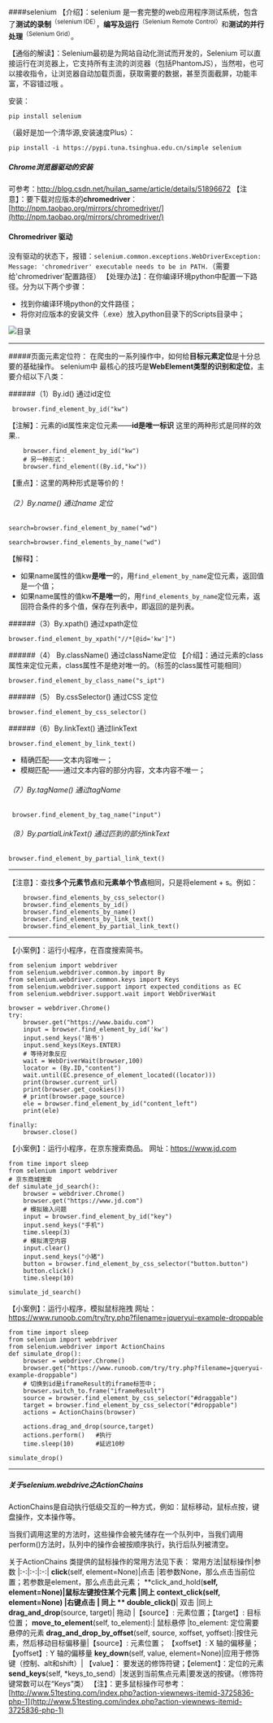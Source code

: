 ####selenium 
【介绍】：selenium 是一套完整的web应用程序测试系统，包含了**测试的录制**<sup>（selenium IDE）</sup>，**编写及运行**<sup>（Selenium Remote Control）</sup>和**测试的并行处理**<sup>（Selenium Grid）</sup>。

【通俗的解读】：Selenium最初是为网站自动化测试而开发的，Selenium 可以直接运行在浏览器上，它支持所有主流的浏览器（包括PhantomJS），当然啦，也可以接收指令，让浏览器自动加载页面，获取需要的数据，甚至页面截屏，功能丰富，不容错过哦 。

安装：
```
pip install selenium
```
（最好是加一个清华源,安装速度Plus）：
```
pip install -i https://pypi.tuna.tsinghua.edu.cn/simple selenium
```
##### Chrome浏览器驱动的安装
可参考：http://blog.csdn.net/huilan_same/article/details/51896672
【注意】：要下载对应版本的**chromedriver**：[http://npm.taobao.org/mirrors/chromedriver/](http://npm.taobao.org/mirrors/chromedriver/)
#### Chromedriver 驱动
没有驱动的状态下，报错：`selenium.common.exceptions.WebDriverException: Message: 'chromedriver' executable needs to be in PATH.`（需要给'chromedriver'配置路径）
【处理办法】：在你编译环境python中配置一下路径。分为以下两个步骤：
- 找到你编译环境python的文件路径；
- 将你对应版本的安装文件（.exe）放入python目录下的Scripts目录中；

![目录](https://upload-images.jianshu.io/upload_images/17476267-601a4337216dc703.png?imageMogr2/auto-orient/strip%7CimageView2/2/w/1240)


---
#####页面元素定位符：
在爬虫的一系列操作中，如何给**目标元素定位**是十分总要的基础操作。
selenium中 最核心的技巧是**WebElement类型的识别和定位**，主要介绍以下八类：

######（1）By.id()  通过id定位
```
 browser.find_element_by_id("kw")
```
【注解】：元素的id属性来定位元素——**id是唯一标识**
这里的两种形式是同样的效果..
```
    browser.find_element_by_id("kw")
    # 另一种形式：
    browser.find_element((By.id,"kw"))
```
【重点】：这里的两种形式是等价的！

###### （2）By.name()  通过name 定位
```
search=browser.find_element_by_name("wd")

search=browser.find_elements_by_name("wd")
```
【解释】：
- 如果name属性的值kw**是唯一**的，用`find_element_by_name`定位元素，返回值是一个值；
- 如果name属性的值kw**不是唯一**的，用`find_elements_by_name`定位元素，返回符合条件的多个值，保存在列表中，即返回的是列表。


######（3）By.xpath() 通过xpath定位
```
browser.find_element_by_xpath("//*[@id='kw']")
```

######（4） By.className() 通过className定位
【介绍】：通过元素的class属性来定位元素，class属性不是绝对唯一的。（标签的class属性可能相同）
```
browser.find_element_by_class_name("s_ipt")
```

######（5） By.cssSelector() 通过CSS 定位
```
browser.find_element_by_css_selector()
```
######（6）By.linkText() 通过linkText
```
browser.find_element_by_link_text()
```

- 精确匹配——文本内容唯一；
- 模糊匹配——通过文本内容的部分内容，文本内容不唯一；

###### （7）By.tagName() 通过tagName
```
 browser.find_element_by_tag_name("input")
```
###### （8）By.partialLinkText() 通过匹到的部分linkText
```
browser.find_element_by_partial_link_text()
```
---

【注意】：查找**多个元素节点**和**元素单个节点**相同，只是将element + s。例如：
```
    browser.find_elements_by_css_selector()
    browser.find_elements_by_id()
    browser.find_elements_by_name()
    browser.find_elements_by_link_text()
    browser.find_element_by_partial_link_text()
```
---


【小案例】：运行小程序，在百度搜索简书。
```
from selenium import webdriver
from selenium.webdriver.common.by import By
from selenium.webdriver.common.keys import Keys
from selenium.webdriver.support import expected_conditions as EC
from selenium.webdriver.support.wait import WebDriverWait

browser = webdriver.Chrome()
try:
    browser.get("https://www.baidu.com")
    input = browser.find_element_by_id('kw')
    input.send_keys('简书')
    input.send_keys(Keys.ENTER)
    # 等待对象反应
    wait = WebDriverWait(browser,100)
    locator = (By.ID,"content")
    wait.until(EC.presence_of_element_located((locator)))
    print(browser.current_url)
    print(browser.get_cookies())
    # print(browser.page_source)
    ele = browser.find_element_by_id("content_left")
    print(ele)

finally:
    browser.close()
```
【小案例】：运行小程序，在京东搜索商品。
网址：https://www.jd.com
```
from time import sleep
from selenium import webdriver
# 京东商城搜索
def simulate_jd_search():
    browser = webdriver.Chrome()
    browser.get("https://www.jd.com")
    # 模拟输入问题
    input = browser.find_element_by_id("key")
    input.send_keys("手机")
    time.sleep(3)
    # 模拟清空内容
    input.clear()
    input.send_keys("小猪")
    button = browser.find_element_by_css_selector("button.button")
    button.click()
    time.sleep(10)

simulate_jd_search()
```
【小案例】：运行小程序，模拟鼠标拖拽
网址：https://www.runoob.com/try/try.php?filename=jqueryui-example-droppable
```
from time import sleep
from selenium import webdriver
from selenium.webdriver import ActionChains
def simulate_drop():
    browser = webdriver.Chrome()
    browser.get("https://www.runoob.com/try/try.php?filename=jqueryui-example-droppable")
    # 切换到id是iframeResult的iframe标签中；
    browser.switch_to.frame("iframeResult")
    source = browser.find_element_by_css_selector("#draggable")
    target = browser.find_element_by_css_selector("#droppable")
    actions = ActionChains(browser)

    actions.drag_and_drop(source,target)
    actions.perform()   #执行
    time.sleep(10)      #延迟10秒

simulate_drop()
```
---

##### 关于selenium.webdrive之ActionChains
ActionChains是自动执行低级交互的一种方式，例如：鼠标移动，鼠标点按，键盘操作，文本操作等。

当我们调用这里的方法时，这些操作会被先储存在一个队列中，当我们调用perform()方法时，队列中的操作会被按顺序执行，执行后队列被清空。

关于ActionChains 类提供的鼠标操作的常用方法见下表：
常用方法|鼠标操作|参数
|:-:|:-:|:-:|
**click**(self, element=None)|点击 |若参数None，那么点击当前位置；若参数是element，那么点击此元素；
**click_and_hold(**self, element=None)|鼠标左键按住某个元素 |同上
**context_click**(self, element=None) |右键点击 | 同上
** double_click()**| 双击 |同上
**drag_and_drop**(source, target)| 拖动 |【source】: 元素位置；【target】: 目标位置；
**move_to_element**(self, to_element):| 鼠标悬停 |to_element: 定位需要悬停的元素
**drag_and_drop_by_offset**(self, source, xoffset, yoffset):|按住元素，然后移动目标偏移量|【source】: 元素位置； 【xoffset】: X 轴的偏移量；【yoffset】: Y 轴的偏移量
**key_down**(self, value, element=None)|应用于修饰键（控制、alt和shift）| 【value】： 要发送的修饰符键；【element】：定位的元素
 **send_keys**(self, *keys_to_send）|发送到当前焦点元素|要发送的按键。（修饰符键常数可以在“Keys”类）
【注】：更多鼠标操作可参考：[http://www.51testing.com/index.php?action-viewnews-itemid-3725836-php-1](http://www.51testing.com/index.php?action-viewnews-itemid-3725836-php-1)

